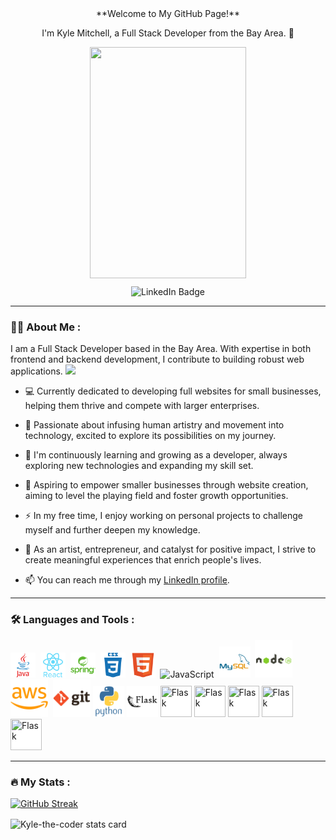 
<!-- header -->
 
<div align="center">

 <div>
  **Welcome to My GitHub Page!** 
 </div>
  
 I'm Kyle Mitchell, a Full Stack Developer from the Bay Area. 👋
  
 
 <img src="https://github.com/Kyle-the-coder/Kyle-the-coder/assets/111798115/e3e3dc50-a691-408f-a158-f1ead9283bd4" width="250px" height="370px"/>



</div>

<div id="badges" align="center" style="margin-top: 10px">
  <img src="https://img.shields.io/badge/LinkedIn-blue?style=for-the-badge&logo=linkedin&logoColor=white" alt="LinkedIn Badge"/>
</div>



---

### :technologist: About Me :
 I am a Full Stack Developer based in the Bay Area. With expertise in both frontend and backend development, I contribute to building robust web applications. <img src="https://media.giphy.com/media/WUlplcMpOCEmTGBtBW/giphy.gif" width="30"> 

- :computer: Currently dedicated to developing full websites for small businesses, helping them thrive and compete with larger enterprises.
- :art: Passionate about infusing human artistry and movement into technology, excited to explore its possibilities on my journey.
- :telescope: I'm continuously learning and growing as a developer, always exploring new technologies and expanding my skill set.
- :star2: Aspiring to empower smaller businesses through website creation, aiming to level the playing field and foster growth opportunities.
- :zap: In my free time, I enjoy working on personal projects to challenge myself and further deepen my knowledge.
- :raised_hands: As an artist, entrepreneur, and catalyst for positive impact, I strive to create meaningful experiences that enrich people's lives.


- :mailbox: You can reach me through my [LinkedIn profile](https://www.linkedin.com/in/kyle-the-coder/).

---

### :hammer_and_wrench: Languages and Tools :


<div>
  <img src="https://github.com/devicons/devicon/blob/master/icons/java/java-original-wordmark.svg" title="Java" alt="Java" width="40" height="40"/>&nbsp;
  <img src="https://github.com/devicons/devicon/blob/master/icons/react/react-original-wordmark.svg" title="React" alt="React" width="40" height="40"/>&nbsp;
  <img src="https://github.com/devicons/devicon/blob/master/icons/spring/spring-original-wordmark.svg" title="Spring" alt="Spring" width="40" height="40"/>&nbsp;
  <img src="https://github.com/devicons/devicon/blob/master/icons/css3/css3-plain-wordmark.svg"  title="CSS3" alt="CSS" width="40" height="40"/>&nbsp;
  <img src="https://github.com/devicons/devicon/blob/master/icons/html5/html5-original.svg" title="HTML5" alt="HTML" width="40" height="40"/>&nbsp;
  <img src="https://user-images.githubusercontent.com/25181517/117447155-6a868a00-af3d-11eb-9cfe-245df15c9f3f.png" title="JavaScript" alt="JavaScript" width="40" height="40"/>&nbsp;
  <img src="https://github.com/devicons/devicon/blob/master/icons/mysql/mysql-original-wordmark.svg" title="MySQL"  alt="MySQL" width="50" height="50"/>&nbsp;
  <img src="https://github.com/devicons/devicon/blob/master/icons/nodejs/nodejs-original-wordmark.svg" title="NodeJS" alt="NodeJS" width="60" height="60"/>&nbsp;
  <img src="https://github.com/devicons/devicon/blob/master/icons/amazonwebservices/amazonwebservices-plain-wordmark.svg" title="AWS" alt="AWS" width="60" height="60"/>&nbsp;
  <img src="https://github.com/devicons/devicon/blob/master/icons/git/git-original-wordmark.svg" title="Git" **alt="Git" width="60" height="60"/>
  <img src="https://github.com/devicons/devicon/blob/master/icons/python/python-original-wordmark.svg" title="Python" **alt="Python" width="50" height="50"/>
  <img src="https://github.com/devicons/devicon/blob/master/icons/flask/flask-original-wordmark.svg" title="Flask" **alt="Flask" width="50" height="50" style="background-color:white;"/>
  <img src="https://user-images.githubusercontent.com/25181517/183859966-a3462d8d-1bc7-4880-b353-e2cbed900ed6.png" title="Flask" **alt="Flask" width="50" height="50" style="background-color:white;"/>
  <img src="https://user-images.githubusercontent.com/25181517/183891303-41f257f8-6b3d-487c-aa56-c497b880d0fb.png" title="Flask" **alt="Flask" width="50" height="50" style="background-color:white;"/>
  <img src="https://user-images.githubusercontent.com/25181517/117207242-07d5a700-adf4-11eb-975e-be04e62b984b.png" title="Flask" **alt="Flask" width="50" height="50" style="background-color:white;"/>
  <img src="https://user-images.githubusercontent.com/25181517/183894676-137319b5-1364-4b6a-ba4f-e9fc94ddc4aa.png" title="Flask" **alt="Flask" width="50" height="50" style="background-color:white;"/>
  <img src="https://user-images.githubusercontent.com/25181517/182884177-d48a8579-2cd0-447a-b9a6-ffc7cb02560e.png" title="Flask" **alt="Flask" width="50" height="50" style="background-color:white;"/>
</div>

---

### :fire: My Stats :

[![GitHub Streak](http://github-readme-streak-stats.herokuapp.com?user=Kyle-the-coder&theme=dark&background=000000)](https://git.io/streak-stats)

<p>
<img align="center" src="https://github-readme-stats.vercel.app/api/top-langs?username=Kyle-the-coder&theme=dark&layout=compact" alt="Kyle-the-coder stats card" /></p>

<!--

Here are some ideas to get you started:

- 🔭 I’m currently working on work
- 🌱 I’m currently learning ...
- 👯 I’m looking to collaborate on ...
- 🤔 I’m looking for help with ...
- 💬 Ask me about ...
- 📫 How to reach me: ...
- 😄 Pronouns: ...
- ⚡ Fun fact: ...
-->
